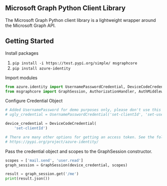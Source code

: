 ## Microsoft Graph Python Client Library

The Microsoft Graph Python client library is a lightweight wrapper around
the Microsoft Graph API.

## Getting Started

Install packages

1. `pip install -i https://test.pypi.org/simple/ msgraphcore`
2. `pip install azure-identity`

Import modules

```python
from azure.identity import UsernamePasswordCredential, DeviceCodeCredential
from msgraphcore import GraphSession, AuthorizationHandler, AuthMiddlewareOptions, TokenCredentialAuthProvider
```

Configure Credential Object

```python
# Added UsernamePassword for demo purposes only, please don't use this in production.
# ugly_credential = UsernamePasswordCredential('set-clientId', 'set-username', 'set-password')

device_credential = DeviceCodeCredential(
    'set-clientId')

# There are many other options for getting an access token. See the following for more information.
# https://pypi.org/project/azure-identity/

```

Pass the credential object and scopes to the GraphSession constructor.
```python
scopes = ['mail.send', 'user.read']
graph_session = GraphSession(device_credential, scopes)

```

```python
result = graph_session.get('/me')
print(result.json())
```


